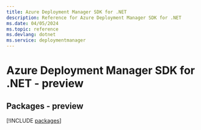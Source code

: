 ```yaml
---
title: Azure Deployment Manager SDK for .NET
description: Reference for Azure Deployment Manager SDK for .NET
ms.date: 04/05/2024
ms.topic: reference
ms.devlang: dotnet
ms.service: deploymentmanager
---
```

# Azure Deployment Manager SDK for .NET - preview
## Packages - preview
[!INCLUDE [packages](deployment-manager-index.md)]